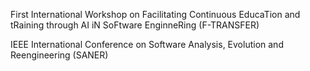 First International Workshop on Facilitating Continuous EducaTion and tRaining through AI iN SoFtware EnginneRing (F-TRANSFER)

 IEEE International Conference on Software Analysis, Evolution and Reengineering (SANER)
 
<!--
**f-transfer/f-transfer** is a ✨ _special_ ✨ repository because its `README.md` (this file) appears on your GitHub profile.

Here are some ideas to get you started:

- 🔭 I’m currently working on ...
- 🌱 I’m currently learning ...
- 👯 I’m looking to collaborate on ...
- 🤔 I’m looking for help with ...
- 💬 Ask me about ...
- 📫 How to reach me: ...
- 😄 Pronouns: ...
- ⚡ Fun fact: ...
-->

